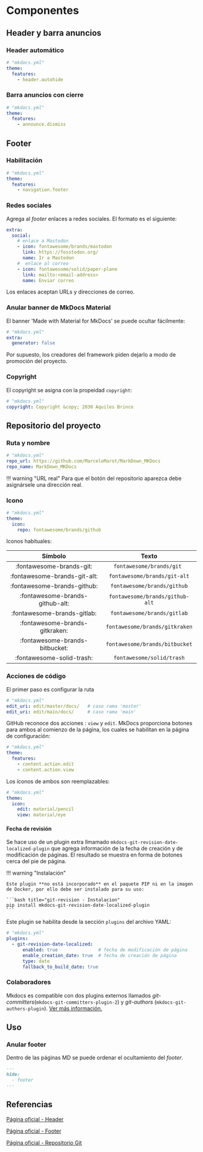 
# Componentes


## Header y barra anuncios


### Header automático

``` yaml title="Header - Ocultamiento automatico"
# "mkdocs.yml"
theme:
  features:
    - header.autohide
```

### Barra anuncios con cierre

``` yaml title="Header - Cierre de anuncios"
# "mkdocs.yml"
theme:
  features:
    - announce.dismiss
```



## Footer


### Habilitación


``` yaml title="Footer - Botones navegación"
# "mkdocs.yml"
theme:
  features:
    - navigation.footer
```



### Redes sociales

Agrega al *footer* enlaces a redes sociales. El formato es el siguiente:

``` yaml title="Footer - Enlaces a redes sociales"
extra:
  social:
    # enlace a Mastodon
    - icon: fontawesome/brands/mastodon 
      link: https://fosstodon.org/
      name: Ir a Mastodon
    #  enlace al correo
    - icon: fontawesome/solid/paper-plane
      link: mailto:<email-address>
      name: Enviar correo
```

Los enlaces aceptan URLs y direcciones de correo.



### Anular banner de MkDocs Material 

El banner 'Made with Material for MkDocs' se puede ocultar fácilmente:

``` yaml title="Footer - Sin promoción"
# "mkdocs.yml"
extra:
  generator: false
```

Por supuesto, los creadores del framework piden dejarlo a modo de promoción del proyecto.



### Copyright

El copyright se asigna con la propeidad `copyright`: 

``` yaml title="Footer - Copyright"
# "mkdocs.yml"
copyright: Copyright &copy; 2030 Aquiles Brinco
```







## Repositorio del proyecto



### Ruta y nombre


``` yaml title="Repositorio - Ruta y nombre"
# "mkdocs.yml"
repo_url: https://github.com/MarceloMarot/MarkDown_MKDocs
repo_name: MarkDown_MKDocs
```


!!! warning "URL real"
    Para que el botón del repositorio aparezca debe asignársele una dirección real.

### Icono

``` yaml title="Repositorio - Icono"
# "mkdocs.yml"
theme:
  icon:
    repo: fontawesome/brands/github
```


Iconos habituales:

| Símbolo | Texto |
|:---:|:---:|
| :fontawesome-brands-git:  | `fontawesome/brands/git `      |
| :fontawesome-brands-git-alt:  | `fontawesome/brands/git-alt`   |
| :fontawesome-brands-github:  | `fontawesome/brands/github`    |
| :fontawesome-brands-github-alt:  | `fontawesome/brands/github-alt`|
| :fontawesome-brands-gitlab:   | `fontawesome/brands/gitlab`    |
| :fontawesome-brands-gitkraken:   | `fontawesome/brands/gitkraken` |
| :fontawesome-brands-bitbucket:  | `fontawesome/brands/bitbucket` |
| :fontawesome-solid-trash:   | `fontawesome/solid/trash`      |


### Acciones de código


El primer paso es configurar la ruta 


``` yaml title="Repositorio - Branch"
# "mkdocs.yml"
edit_uri: edit/master/docs/   # caso rama 'master'
edit_uri: edit/main/docs/     # caso rama 'main'
```

GitHub reconoce dos acciones : `view` y `edit`. MkDocs proporciona botones para ambos al comienzo de la página, los cuales se habilitan en la página de configuración:

``` yaml title="Repositorio - Branch"
# "mkdocs.yml"
theme:
  features:
    - content.action.edit
    - content.action.view
```

Los íconos de ambos son reemplazables:

``` yaml title="Repositorio - Iconos de acciones"
# "mkdocs.yml"
theme:
  icon:
    edit: material/pencil 
    view: material/eye
```


#### Fecha de revisión


Se hace uso de un plugin extra llmamado `mkdocs-git-revision-date-localized-plugin` que agrega información de la fecha de creación y de modificación de páginas. El resultado se muestra en forma de botones cerca del pie de página.



!!! warning "Instalación"


    Este plugin **no está incorporado** en el paquete PIP ni en la imagen de Docker, por ello debe ser instalado para su uso:

    ```bash title="git-revision - Instalacion"
    pip install mkdocs-git-revision-date-localized-plugin
    ```

    
Este plugin se habilita desde la sección `plugins` del archivo YAML:


``` yaml title="Repositorio - Iconos de acciones"
# "mkdocs.yml"
plugins:
  - git-revision-date-localized:
      enabled: true               # fecha de modificación de página
      enable_creation_date: true  # fecha de creación de página
      type: date                  
      fallback_to_build_date: true
```

### Colaboradores


Mkdocs es compatible con dos plugins externos llamados *git-committers*(`mkdocs-git-committers-plugin-2`) y *git-authors* (`mkdocs-git-authors-plugin`). [Ver más información.](https://squidfunk.github.io/mkdocs-material/setup/adding-a-git-repository/#document-contributors)




## Uso


### Anular footer

Dentro de las páginas MD se puede ordenar el ocultamiento del *footer*.

```md title="Pagina actual - Excluir footer"
---
hide:
  - footer
---
```











## Referencias


[Página oficial - Header](https://squidfunk.github.io/mkdocs-material/setup/setting-up-the-header/)

[Página oficial - Footer](https://squidfunk.github.io/mkdocs-material/setup/setting-up-the-footer/)


[Página oficial - Repositorio Git](https://squidfunk.github.io/mkdocs-material/setup/adding-a-git-repository/)